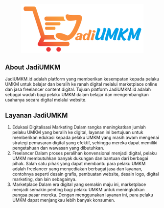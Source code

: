 <p align="center"><a href="http://jadiumkm.id" target="_blank"><img src="public/assets/images/logo.png" width="400" alt="JadiUMKM Logo"></a></p>

## About JadiUMKM

JadiUMKM.id adalah platform yang memberikan kesempatan kepada pelaku UMKM untuk belajar dan beralih ke ranah digital melalui marketplace online dan jasa freelancer content digital. Tujuan platform JadiUMKM.id adalah sebagai wadah bagi pelaku UMKM dalam belajar dan mengembangkan usahanya secara digital melalui website.

## Layanan JadiUMKM

1. Edukasi Digitalisasi Marketing
   Dalam rangka meningkatkan jumlah pelaku UMKM yang beralih ke digital, layanan ini bertujuan untuk memberikan edukasi kepada pelaku UMKM yang masih awam mengenai strategi pemasaran digital yang efektif, sehingga mereka dapat memiliki pengetahuan dan wawasan yang dibutuhkan.
2. Freelancer
   Dalam proses peralihan konvensional menjadi digital, pelaku UMKM membutuhkan banyak dukungan dan bantuan dari berbagai pihak. Salah satu pihak yang dapat membantu para pelaku UMKM adalah freelancer yang menyediakan berbagai jasa dan layanan, contohnya seperti desain grafis, pembuatan website, desain logo, digital marketing, dan lain sebagainya.
3. Marketplace
   Dalam era digital yang semakin maju ini, marketplace menjadi semakin penting bagi pelaku UMKM untuk meningkatkan pangsa pasar mereka. Dengan menggunakan layanan ini, para pelaku UMKM dapat menjangkau lebih banyak konsumen.


